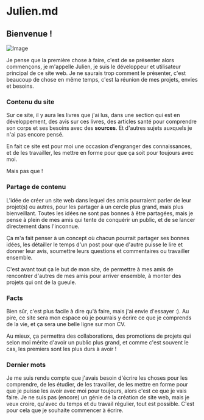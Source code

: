 # Julien.md

## Bienvenue !

![Image](https://www.photofunky.net/output/image/e/7/6/a/e76a0f/photofunky.gif)


Je pense que la première chose à faire, c'est de se présenter alors commençons, je m'appelle Julien, je suis le développeur et utilisateur principal de ce site web. Je ne saurais trop comment le présenter, c'est beaucoup de chose en même temps, c'est la réunion de mes projets, envies et besoins.

### Contenu du site

Sur ce site, il y aura les livres que j'ai lus, dans une section qui est en développement, des avis sur ces livres, des articles santé pour comprendre son corps et ses besoins avec des **sources**. Et d'autres sujets auxquels je n'ai pas encore pensé.

En fait ce site est pour moi une occasion d'engranger des connaissances, et de les travailler, les mettre en forme pour que ça soit pour toujours avec moi.

Mais pas que !

### Partage de contenu

L'idée de créer un site web dans lequel des amis pourraient parler de leur projet(s) ou autres, pour les partager à un cercle plus grand, mais plus bienveillant. Toutes les idées ne sont pas bonnes à être partagées, mais je pense à plein de mes amis qui tente de conquérir un public, et de se lancer directement dans l'inconnue.

Ça m'a fait penser à un concept où chacun pourrait partager ses bonnes idées, les détailler le temps d'un post pour que d'autre puisse le lire et donner leur avis, soumettre leurs questions et commentaires ou travailler ensemble.

C'est avant tout ça le but de mon site, de permettre à mes amis de rencontrer d'autres de mes amis pour arriver ensemble, à monter des projets qui ont de la gueule.


### Facts

Bien sûr, c'est plus facile à dire qu'à faire, mais j'ai envie d'essayer :). Au pire, ce site sera mon espace où je pourrais y écrire ce que je comprends de la vie, et ça sera une belle ligne sur mon CV.

Au mieux, ça permettra des collaborations, des promotions de projets qui selon moi mérite d'avoir un public plus grand, et comme c'est souvent le cas, les premiers sont les plus durs à avoir !


### Dernier mots

Je me suis rendu compte que j'avais besoin d'écrire les choses pour les comprendre, de les étudier, de les travailler, de les mettre en forme pour que je puisse les avoir avec moi pour toujours, alors c'est ce que je vais faire. Je ne suis pas (encore) un génie de la création de site web, mais je veux croire, qu'avec du temps et du travail régulier, tout est possible. C'est pour cela que je souhaite commencer à écrire.
